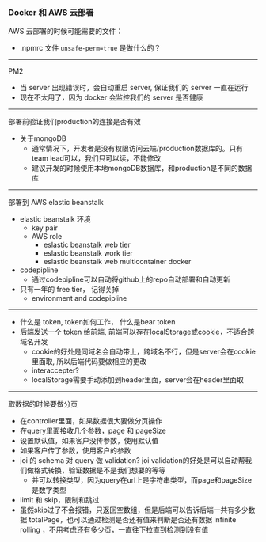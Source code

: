 ### Docker 和 AWS 云部署
AWS 云部署的时候可能需要的文件：
- .npmrc 文件
  `unsafe-perm=true`
是做什么的？
---
PM2
- 当 server 出现错误时，会自动重启 server, 保证我们的 server 一直在运行
- 现在不太用了，因为 docker 会监控我们的 server 是否健康
---
部署前验证我们production的连接是否有效
- 关于mongoDB
  - 通常情况下，开发者是没有权限访问云端/production数据库的。只有team lead可以，我们只可以读，不能修改
  - 建议开发的时候使用本地mongoDB数据库，和production是不同的数据库
---
部署到 AWS elastic beanstalk
- elastic beanstalk 环境
  - key pair
  - AWS role
    - eslastic beanstalk web tier
    - eslastic beanstalk work tier
    - eslastic beanstalk web multicontainer docker
- codepipline
  - 通过codepipline可以自动将github上的repo自动部署和自动更新
- 只有一年的 free tier， 记得关掉
  - environment and codepipline
---
- 什么是 token, token如何工作， 什么是bear token
- 后端发送一个 token 给前端, 前端可以存在localStorage或cookie，不适合跨域名开发
  - cookie的好处是同域名会自动带上，跨域名不行，但是server会在cookie里面取, 所以后端代码要做相应的更改
  - interaccepter?
  - localStorage需要手动添加到header里面，server会在header里面取
---
取数据的时候要做分页
- 在controller里面，如果数据很大要做分页操作
- 在query里面接收几个参数，page 和 pageSize
- 设置默认值，如果客户没传参数，使用默认值
- 如果客户传了参数，使用客户的参数
- joi 的 schema 对 query 做 validation? joi validation的好处是可以自动帮我们做格式转换，验证数据是不是我们想要的等等
  - 并可以转换类型，因为query在url上是字符串类型，而page和pageSize是数字类型
- limit 和 skip，限制和跳过
- 虽然skip过了不会报错，只返回空数组，但是后端可以告诉后端一共有多少数据 totalPage，也可以通过检测是否还有值来判断是否还有数据 infinite rolling ，不用考虑还有多少页，一直往下拉直到检测到没有值